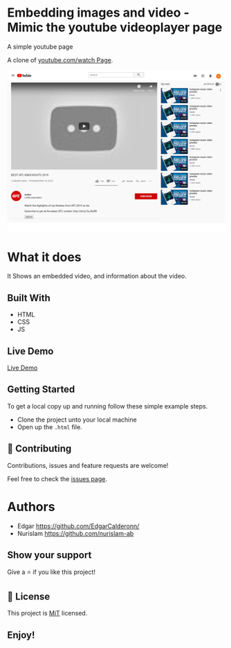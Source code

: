 # Embedding images and video - Mimic the youtube videoplayer page

A simple youtube page

A clone of [youtube.com/watch Page](https://www.youtube.com/watch?v=GD3rqg-bXYs).

![screenshot](https://github.com/EdgarCalderonn/embedding_images_and_video/blob/master/image.png)

# What it does

It Shows an embedded video, and information about the video.

## Built With

- HTML
- CSS
- JS


## Live Demo

[Live Demo](https://edgarcalderonn.github.io/embedding_images_and_video/)

## Getting Started

To get a local copy up and running follow these simple example steps.
- Clone the project unto your local machine
- Open up the `.html` file.

## 🤝 Contributing

Contributions, issues and feature requests are welcome!

Feel free to check the [issues page](https://github.com/EdgarCalderonn/embedding_images_and_video/issues).

# Authors   
* Edgar https://github.com/EdgarCalderonn/
* Nurislam https://github.com/nurislam-ab

## Show your support

Give a ⭐️ if you like this project!

## 📝 License

This project is [MiT](lic.url) licensed.

## Enjoy!
